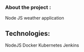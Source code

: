 ### About the project : 

Node JS weather application 

## Technologies: 
NodeJS 
Docker
Kubernetes
Jenkins 
